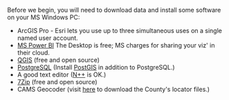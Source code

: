 Before we begin, you will need to download data and install some software on your MS Windows PC:

  * ArcGIS Pro - Esri lets you use up to three simultaneous uses on a single named user account.
  * <a href="https://powerbi.microsoft.com/en-us/downloads/">MS Power BI</a> The Desktop is free; MS charges for sharing your viz' in their cloud.
  * <a href="https://qgis.org/en/site/">QGIS</a> (free and open source)
  * <a href="https://www.postgresql.org/">PostgreSQL</a> (Install <a href="https://postgis.net/install/">PostGIS</a> in addition to PostgreSQL.)
  * A good text editor (<a href="https://notepad-plus-plus.org/">N++</a> is OK.)
  * <a href="https://www.7-zip.org/">7Zip</a> (free and open source)
  * CAMS Geocoder (visit <a href="https://lacounty.maps.arcgis.com/home/item.html?id=d134cbd2ac6a49fb97c4cd9da97080db#overview">here</a> to download the County's locator files.)
